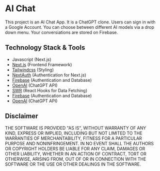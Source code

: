 # AI Chat
This project is an AI Chat App. It is a ChatGPT clone.
Users can sign in with a Google Account. 
You can choose between different AI models via a drop down menu.
Your conversiations are stored on Firebase.

## Technology Stack & Tools

- Javascript (Next.js)
- [Next.js](https://nextjs.org/) (Frontend Framework)
- [Tailwindcss](https://tailwindcss.com/) (Styling)
- [NextAuth](https://next-auth.js.org/) (Authentication for Next.js)
- [Firebase](https://firebase.google.com/) (Authentication and Database)
- [OpenAI](https://platform.openai.com/overview) (ChatGPT API)
- [SWR](https://swr.vercel.app/) (React Hooks for Data Fetching)
- [Firebase](https://firebase.google.com/) (Authentication and Database)
- [OpenAI](https://platform.openai.com/overview) (ChatGPT API)

## Disclaimer
THE SOFTWARE IS PROVIDED "AS IS", WITHOUT WARRANTY OF ANY KIND, EXPRESS OR IMPLIED, INCLUDING BUT NOT LIMITED TO THE WARRANTIES OF MERCHANTABILITY, FITNESS FOR A PARTICULAR PURPOSE AND NONINFRINGEMENT. 
IN NO EVENT SHALL THE AUTHORS OR COPYRIGHT HOLDERS BE LIABLE FOR ANY CLAIM, DAMAGES OR OTHER LIABILITY, WHETHER IN AN ACTION OF CONTRACT, TORT OR OTHERWISE, ARISING FROM, OUT OF OR IN CONNECTION WITH THE SOFTWARE OR THE USE OR OTHER DEALINGS IN THE SOFTWARE.
